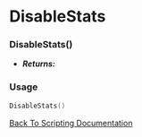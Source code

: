 # DisableStats

### DisableStats()
- ***Returns:*** 

### Usage

```Lua
DisableStats()
```


[Back To Scripting Documentation](../README.md)
